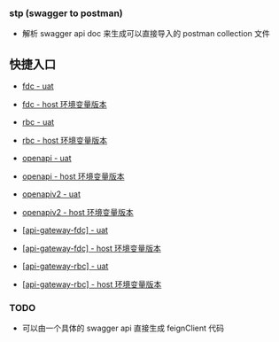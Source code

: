 ###   stp (swagger to postman)
*   解析 swagger api doc 来生成可以直接导入的 postman collection 文件

##  快捷入口

*   [fdc - uat](http://39.106.151.167:8080/index/download?name=fdc)

*   [fdc - host 环境变量版本](http://39.106.151.167:8080/index/download?name=fdc&useHost=false)

*   [rbc - uat](http://39.106.151.167:8080/index/download?name=rbc)

*   [rbc - host 环境变量版本](http://39.106.151.167:8080/index/download?name=rbc&useHost=false)

*   [openapi - uat](http://39.106.151.167:8080/index/download?name=openapi)

*   [openapi - host 环境变量版本](http://39.106.151.167:8080/index/download?name=openapi&useHost=false)

*   [openapiv2 - uat](http://39.106.151.167:8080/index/download?name=openapiv2)

*   [openapiv2 - host 环境变量版本](http://39.106.151.167:8080/index/download?name=openapiv2&useHost=false)

*   [[api-gateway-fdc] - uat](http://39.106.151.167:8080/index/download?name=api-gateway-fdc)

*   [[api-gateway-fdc] - host 环境变量版本](http://39.106.151.167:8080/index/download?name=api-gateway-fdc&useHost=false)

*   [[api-gateway-rbc] - uat](http://39.106.151.167:8080/index/download?name=api-gateway-rbc)

*   [[api-gateway-rbc] - host 环境变量版本](http://39.106.151.167:8080/index/download?name=api-gateway-rbc&useHost=false)

### TODO
*   可以由一个具体的 swagger api 直接生成 feignClient 代码




